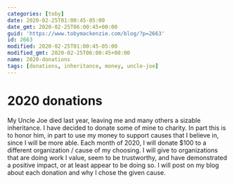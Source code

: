 ```yaml
---
categories: [toby]
date: 2020-02-25T01:00:45-05:00
date_gmt: 2020-02-25T06:00:45+00:00
guid: 'https://www.tobymackenzie.com/blog/?p=2663'
id: 2663
modified: 2020-02-25T01:00:45-05:00
modified_gmt: 2020-02-25T06:00:45+00:00
name: 2020-donations
tags: [donations, inheritance, money, uncle-joe]
---
```


2020 donations
==============

My Uncle Joe died last year, leaving me and many others a sizable inheritance.  I have decided to donate some of mine to charity.<!--more-->  In part this is to honor him, in part to use my money to support causes that I believe in, since I will be more able.  Each month of 2020, I will donate $100 to a different organization / cause of my choosing.  I will give to organizations that are doing work I value, seem to be trustworthy, and have demonstrated a positive impact, or at least appear to be doing so.  I will post on my blog about each donation and why I chose the given cause.
